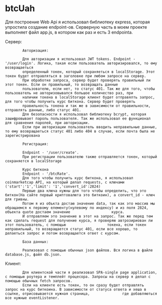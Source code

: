 # btcUah

Для построение Web Api я использовал библиотеку express, которая упростила создание endpoint-ов.
Серверную часть в моем проекте выполняет файл app.js, в котором как раз и есть 3 endpointa.

Сервер:

            Авторизация:

            Для авторизации я использовал JWT tokens. Endpoint - '/user/login'. Логика, такая если пользователь авторизировался, то ему возвращаеться
            определенный токен, который сохраняеться в localStorage. Этот токен будет отправляться в заголовке при любом запросе на сервер.
            При обработке запроса, сервер будет проверять правильный ли этот токен. Если он правильный, то возвращать данные 
            пользователю, если нет, то статус 401. Так же для того, чтобы пользователь не авторизовывался большое количество раз, при
            наличии токена в localStorage клиент будет отправялть запрос, для того чтобы получить курс биткона. Сервер будет проверять
            правильность токена и так же в зависимости от правильности, отправлять данные, либо статус 401.
            Для безопасности я использовал библиотеку bcrypt, которая зашифровывает пароль пользователя. Так же использовал ее функционал для сравнения паролей, при авторизации.
            Если при авторизации пользователь вводить неправильные данные, то ему возвращаеться статус 401 либо 404 в случае, если почта была не зарегистрирована

            Регистрация:

            Endpoint - '/user/create'.
            При регистрации пользователю также отправляется токен, который сохраняется в localStorage

            Курс биткона
            Endpoint - '/btcRate'.
            Для того чтобы получить курс биткона, я использовал coinmarketcap API, на который делал requests, с ключами ('start':'1','limit': '1','convert_id':2824)
            Первые два ключа нужны для того чтобы определить, что это биткон(На сайте первый криптовалюта это биткоин), а convert_id - ключ для гривны.
            Потом я из объкта достаю значение data, так как это масcив мы обращаемся к первому елементу(нулевому по индексу) и из поля 2824, объекта quote достаем значение                   курса.
            И отправляем это значение в этот на запрос. Так же перед тем как сделать request для получение курса, я проверяю автрозириован ли этот пользователь, с помощью                   токена, если токен неправильный, то возвращается статус 401, если все хорошо, то делаеться запрос и потом возвращается ответ с курсом.

            База данных:

            Реализовал с помощью обычных json файлов. Вся логика в файле database.js, файл db.json.

Клиент:

            Для клиентской части я реализовал SPA-single page application, с помощью роутера и темплейт процесора. Запросы на сервер я делал с помощью обычных fetch запросов.
            Если на клиенте есть токен, то он сразу будет отправлять запрос на курс биткоина. В зависимости от статуса ответа и хеша в ссылке, отрисовывается нужная страница,               где добавляються все нужные eventListener.


            
